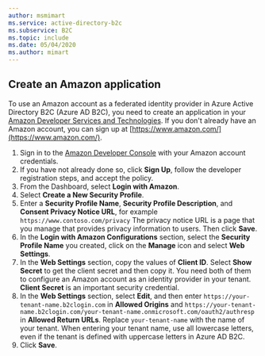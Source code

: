 ```yaml
---
author: msmimart
ms.service: active-directory-b2c
ms.subservice: B2C
ms.topic: include
ms.date: 05/04/2020
ms.author: mimart
---
```

## Create an Amazon application

To use an Amazon account as a federated identity provider in Azure Active Directory B2C (Azure AD B2C), you need to create an application in your [Amazon Developer Services and Technologies](https://developer.amazon.com). If you don't already have an Amazon account, you can sign up at [https://www.amazon.com/](https://www.amazon.com/).

1. Sign in to the [Amazon Developer Console](https://developer.amazon.com/dashboard) with your Amazon account credentials.
1. If you have not already done so, click **Sign Up**, follow the developer registration steps, and accept the policy.
1. From the Dashboard, select **Login with Amazon**.
1. Select **Create a New Security Profile**.
1. Enter a **Security Profile Name**, **Security Profile Description**, and **Consent Privacy Notice URL**, for example `https://www.contoso.com/privacy` The privacy notice URL is a page that you manage that provides privacy information to users. Then click **Save**.
1. In the **Login with Amazon Configurations** section, select the **Security Profile Name** you created, click on the **Manage** icon and select **Web Settings**.
1. In the **Web Settings** section, copy the values of **Client ID**. Select **Show Secret** to get the client secret and then copy it. You need both of them to configure an Amazon account as an identity provider in your tenant. **Client Secret** is an important security credential.
1. In the **Web Settings** section, select **Edit**, and then enter `https://your-tenant-name.b2clogin.com` in **Allowed Origins** and `https://your-tenant-name.b2clogin.com/your-tenant-name.onmicrosoft.com/oauth2/authresp` in **Allowed Return URLs**. Replace `your-tenant-name` with the name of your tenant. When entering your tenant name, use all lowercase letters, even if the tenant is defined with uppercase letters in Azure AD B2C.
1. Click **Save**.
